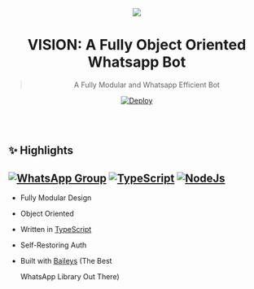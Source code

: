 <div align="center">

<a href='https://telegra.ph/file/318d8474ad28ae59f6984.png'><img src='https://telegra.ph/file/318d8474ad28ae59f6984.png' type='image'></a>



# **VISION: A Fully Object Oriented Whatsapp Bot**

> A Fully Modular and Whatsapp Efficient Bot <br>

[![Deploy](https://www.herokucdn.com/deploy/button.png)](https://heroku.com/deploy?template=https://github.com/doruk-backups01/vision)

</div><br/>
<br/>

## ✨ Highlights
## [![WhatsApp Group](https://img.shields.io/badge/WhatsApp-25D366?style=for-the-badge&logo=whatsapp&logoColor=white)]() [![TypeScript](https://img.shields.io/badge/TypeScript-007ACC?style=for-the-badge&logo=typescript&logoColor=white)](https://www.typescriptlang.org/) [![NodeJs](https://img.shields.io/badge/Node.js-43853D?style=for-the-badge&logo=node.js&logoColor=white)](https://nodejs.org/en/)


-   Fully Modular Design

-   Object Oriented

-   Written in [TypeScript](https://www.typescriptlang.org/)

-   Self-Restoring Auth

-   Built with [Baileys](https://github.com/adiwajshing/baileys) (The Best

    WhatsApp Library Out There)
